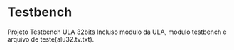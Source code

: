 # Testbench
Projeto Testbench ULA 32bits
Incluso modulo da ULA, modulo testbench e arquivo de teste(alu32.tv.txt).

